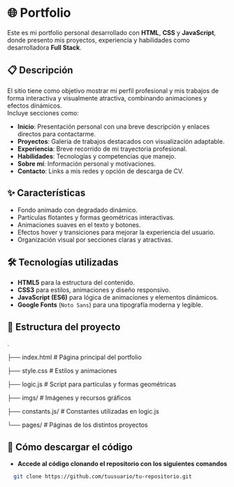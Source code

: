 # 🌐 Portfolio

Este es mi portfolio personal desarrollado con **HTML**, **CSS** y **JavaScript**, donde presento mis proyectos, experiencia y habilidades como desarrolladora **Full Stack**.

## 📋 Descripción

El sitio tiene como objetivo mostrar mi perfil profesional y mis trabajos de forma interactiva y visualmente atractiva, combinando animaciones y efectos dinámicos.  
Incluye secciones como:
- **Inicio**: Presentación personal con una breve descripción y enlaces directos para contactarme.
- **Proyectos**: Galería de trabajos destacados con visualización adaptable.
- **Experiencia**: Breve recorrido de mi trayectoria profesional.
- **Habilidades**: Tecnologías y competencias que manejo.
- **Sobre mí**: Información personal y motivaciones.
- **Contacto**: Links a mis redes y opción de descarga de CV.

## ✨ Características
- Fondo animado con degradado dinámico.
- Partículas flotantes y formas geométricas interactivas.
- Animaciones suaves en el texto y botones.
- Efectos hover y transiciones para mejorar la experiencia del usuario.
- Organización visual por secciones claras y atractivas.

## 🛠️ Tecnologías utilizadas
- **HTML5** para la estructura del contenido.
- **CSS3** para estilos, animaciones y diseño responsivo.
- **JavaScript (ES6)** para lógica de animaciones y elementos dinámicos.
- **Google Fonts** (`Noto Sans`) para una tipografía moderna y legible.

## 📂 Estructura del proyecto
.

├── index.html # Página principal del portfolio

├── style.css # Estilos y animaciones

├── logic.js # Script para partículas y formas geométricas

├── imgs/ # Imágenes y recursos gráficos

├── constants.js/ # Constantes utilizadas en logic.js

└── pages/ # Páginas de los distintos proyectos 

## 🚀 Cómo descargar el código
- **Accede al código clonando el repositorio con los siguientes comandos**
 ```bash
   git clone https://github.com/tuusuario/tu-repositorio.git


